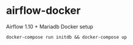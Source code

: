 # airflow-docker
Airflow 1.10 + Mariadb Docker setup

```docker-compose run initdb && docker-compose up```
